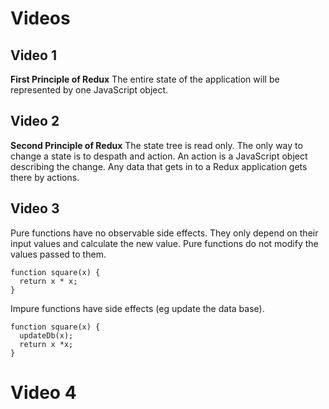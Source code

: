 # Videos
## Video 1
__First Principle of Redux__
The entire state of the application will be represented by one JavaScript object.

## Video 2
__Second Principle of Redux__
The state tree is read only. The only way to change a state is to despath and action. An action is a JavaScript object describing the change. Any data that gets in to a Redux application gets there by actions.

## Video 3
Pure functions have no observable side effects. They only depend on their input values and calculate the new value. Pure functions do not modify the values passed to them.
````
function square(x) {
  return x * x;
}
````

Impure functions have side effects (eg update the data base).
````
function square(x) {
  updateDb(x);
  return x *x;
}
````

# Video 4
